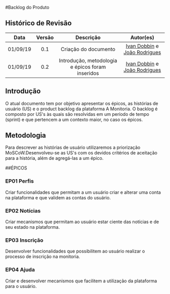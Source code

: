 #Backlog do Produto

## Histórico de Revisão

|   Data   | Versão |       Descrição       |                 Autor(es)                  |
| :------: | :----: | :-------------------: | :----------------------------------------: |
| 01/09/19 | 0.1 | Criação do documento | [Ivan Dobbin]((https://github.com/darmsDD)) e [João Rodrigues](https://github.com/rjoao)|
| 01/09/19 | 0.2 | Introdução, metodologia e épicos foram inseridos | [Ivan Dobbin]((https://github.com/darmsDD)) e [João Rodrigues](https://github.com/rjoao)|


## Introdução
O atual documento tem por objetivo apresentar os épicos, as histórias de usuário (US) e o product backlog da plataforma A Monitoria. O backlog é composto por US's às quais são resolvidas em um período de tempo (sprint) e que pertencem a um contexto maior, no caso os épicos.

## Metodologia
Para descrever as histórias de usuário utilizaremos a priorização MoSCoW.Desenvolveu-se as US's com os devidos critérios de aceitação para a história, além de agregá-las a um épico. 

##ÉPICOS

### EP01 Perfis
Criar funcionalidades que permitam a um usuário criar e alterar uma conta na plataforma e que validem as contas do usuário.

### EP02 Notícias
Criar mecanismos que permitam ao usuário estar ciente das notícias e de seu estado na plataforma.

### EP03 Inscrição
Desenvolver funcionalidades que possibilitem ao usuário realizar o processo de inscrição na monitoria.

### EP04 Ajuda
Criar e desenvolver mecanismos que facilitem a utilização da plataforma para o usuário.